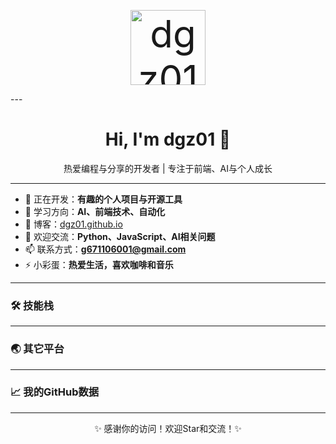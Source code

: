 <!-- 欢迎语和头像 -->
<p align="center">
  <img src="https://github.com/dgz01.png" width="120" alt="dgz01 avatar" style="font-size:60px;">
</p>
---


<h1 align="center">Hi, I'm dgz01 👋</h1>
<p align="center">热爱编程与分享的开发者 | 专注于前端、AI与个人成长</p>

---

<!-- 个人简介 -->
- 🔭 正在开发：**有趣的个人项目与开源工具**
- 🌱 学习方向：**AI、前端技术、自动化**
- 📝 博客：[dgz01.github.io](https://dgz01.github.io)
- 💬 欢迎交流：**Python、JavaScript、AI相关问题**
- 📫 联系方式：**g671106001@gmail.com**
- ⚡ 小彩蛋：**热爱生活，喜欢咖啡和音乐**

---

<!-- 技能徽章 -->
<h3 align="left">🛠 技能栈</h3>
<p align="left">

</p>

---


<!-- 社交和链接 -->
<h3 align="left">🌏 其它平台</h3>
<p 
</p>

---

<!-- GitHub统计 -->
<h3 align="left">📈 我的GitHub数据</h3>
<p 
</p>

---


<p align="center">✨ 感谢你的访问！欢迎Star和交流！✨</p>
